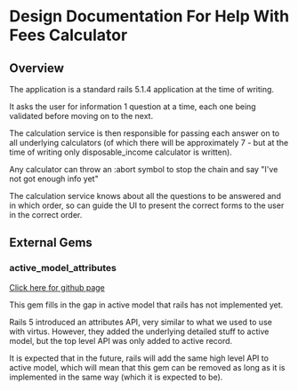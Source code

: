 # Design Documentation For Help With Fees Calculator

## Overview

The application is a standard rails 5.1.4 application at the time of writing.

It asks the user for information 1 question at a time, each one being validated before 
moving on to the next.

The calculation service is then responsible for passing each answer on to all
underlying calculators (of which there will be approximately 7 - but at the time
of writing only disposable_income calculator is written).

Any calculator can throw an :abort symbol to stop the chain and say "I've not got enough info yet"

The calculation service knows about all the questions to be answered and in which
order, so can guide the UI to present the correct forms to the user in the correct order.

## External Gems

### active_model_attributes

[Click here for github page](https://github.com/Azdaroth/active_model_attributes)

This gem fills in the gap in active model that rails has not implemented yet.

Rails 5 introduced an attributes API, very similar to what we used to use with virtus.
However, they added the underlying detailed stuff to active model, but the top level
API was only added to active record.

It is expected that in the future, rails will add the same high level API to active model, 
which will mean that this gem can be removed as long as it is implemented in the same
way (which it is expected to be).

